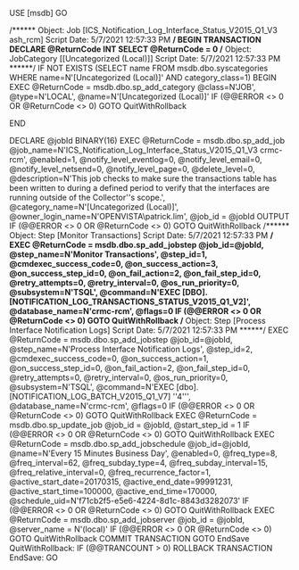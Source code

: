 USE [msdb]
GO

/****** Object:  Job [ICS_Notification_Log_Interface_Status_V2015_Q1_V3 ash_rcm]    Script Date: 5/7/2021 12:57:33 PM ******/
BEGIN TRANSACTION
DECLARE @ReturnCode INT
SELECT @ReturnCode = 0
/****** Object:  JobCategory [[Uncategorized (Local)]]    Script Date: 5/7/2021 12:57:33 PM ******/
IF NOT EXISTS (SELECT name FROM msdb.dbo.syscategories WHERE name=N'[Uncategorized (Local)]' AND category_class=1)
BEGIN
EXEC @ReturnCode = msdb.dbo.sp_add_category @class=N'JOB', @type=N'LOCAL', @name=N'[Uncategorized (Local)]'
IF (@@ERROR <> 0 OR @ReturnCode <> 0) GOTO QuitWithRollback

END

DECLARE @jobId BINARY(16)
EXEC @ReturnCode =  msdb.dbo.sp_add_job @job_name=N'ICS_Notification_Log_Interface_Status_V2015_Q1_V3 crmc-rcm', 
		@enabled=1, 
		@notify_level_eventlog=0, 
		@notify_level_email=0, 
		@notify_level_netsend=0, 
		@notify_level_page=0, 
		@delete_level=0, 
		@description=N'This job checks to make sure the transactions table has been written to during a defined period to verify that the interfaces are running outside of the Collector''s scope.', 
		@category_name=N'[Uncategorized (Local)]', 
		@owner_login_name=N'OPENVISTA\patrick.lim', @job_id = @jobId OUTPUT
IF (@@ERROR <> 0 OR @ReturnCode <> 0) GOTO QuitWithRollback
/****** Object:  Step [Monitor Transactions]    Script Date: 5/7/2021 12:57:33 PM ******/
EXEC @ReturnCode = msdb.dbo.sp_add_jobstep @job_id=@jobId, @step_name=N'Monitor Transactions', 
		@step_id=1, 
		@cmdexec_success_code=0, 
		@on_success_action=3, 
		@on_success_step_id=0, 
		@on_fail_action=2, 
		@on_fail_step_id=0, 
		@retry_attempts=0, 
		@retry_interval=0, 
		@os_run_priority=0, @subsystem=N'TSQL', 
		@command=N'EXEC [DBO].[NOTIFICATION_LOG_TRANSACTIONS_STATUS_V2015_Q1_V2]', 
		@database_name=N'crmc-rcm', 
		@flags=0
IF (@@ERROR <> 0 OR @ReturnCode <> 0) GOTO QuitWithRollback
/****** Object:  Step [Process Interface Notification Logs]    Script Date: 5/7/2021 12:57:33 PM ******/
EXEC @ReturnCode = msdb.dbo.sp_add_jobstep @job_id=@jobId, @step_name=N'Process Interface Notification Logs', 
		@step_id=2, 
		@cmdexec_success_code=0, 
		@on_success_action=1, 
		@on_success_step_id=0, 
		@on_fail_action=2, 
		@on_fail_step_id=0, 
		@retry_attempts=0, 
		@retry_interval=0, 
		@os_run_priority=0, @subsystem=N'TSQL', 
		@command=N'EXEC [dbo].[NOTIFICATION_LOG_BATCH_V2015_Q1_V7] ''4''', 
		@database_name=N'crmc-rcm', 
		@flags=0
IF (@@ERROR <> 0 OR @ReturnCode <> 0) GOTO QuitWithRollback
EXEC @ReturnCode = msdb.dbo.sp_update_job @job_id = @jobId, @start_step_id = 1
IF (@@ERROR <> 0 OR @ReturnCode <> 0) GOTO QuitWithRollback
EXEC @ReturnCode = msdb.dbo.sp_add_jobschedule @job_id=@jobId, @name=N'Every 15 Minutes Business Day', 
		@enabled=0, 
		@freq_type=8, 
		@freq_interval=62, 
		@freq_subday_type=4, 
		@freq_subday_interval=15, 
		@freq_relative_interval=0, 
		@freq_recurrence_factor=1, 
		@active_start_date=20170315, 
		@active_end_date=99991231, 
		@active_start_time=100000, 
		@active_end_time=170000, 
		@schedule_uid=N'f71cb2f5-e5e6-4224-8d1c-8843d3282073'
IF (@@ERROR <> 0 OR @ReturnCode <> 0) GOTO QuitWithRollback
EXEC @ReturnCode = msdb.dbo.sp_add_jobserver @job_id = @jobId, @server_name = N'(local)'
IF (@@ERROR <> 0 OR @ReturnCode <> 0) GOTO QuitWithRollback
COMMIT TRANSACTION
GOTO EndSave
QuitWithRollback:
    IF (@@TRANCOUNT > 0) ROLLBACK TRANSACTION
EndSave:
GO


